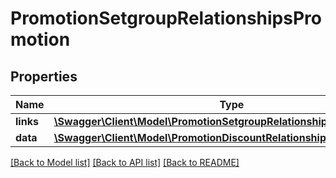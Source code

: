 # PromotionSetgroupRelationshipsPromotion

## Properties
Name | Type | Description | Notes
------------ | ------------- | ------------- | -------------
**links** | [**\Swagger\Client\Model\PromotionSetgroupRelationshipsPromotionLinks**](PromotionSetgroupRelationshipsPromotionLinks.md) |  | [optional] 
**data** | [**\Swagger\Client\Model\PromotionDiscountRelationshipsPromotionData**](PromotionDiscountRelationshipsPromotionData.md) |  | [optional] 

[[Back to Model list]](../../README.md#documentation-for-models) [[Back to API list]](../../README.md#documentation-for-api-endpoints) [[Back to README]](../../README.md)

